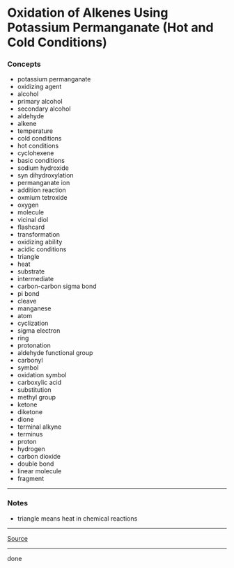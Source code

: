 # Oxidation of Alkenes Using Potassium Permanganate (Hot and Cold Conditions)

### Concepts

- potassium permanganate
- oxidizing agent
- alcohol
- primary alcohol
- secondary alcohol
- aldehyde
- alkene
- temperature
- cold conditions
- hot conditions
- cyclohexene
- basic conditions
- sodium hydroxide
- syn dihydroxylation
- permanganate ion
- addition reaction
- oxmium tetroxide
- oxygen
- molecule
- vicinal diol
- flashcard
- transformation
- oxidizing ability
- acidic conditions
- triangle
- heat
- substrate
- intermediate
- carbon-carbon sigma bond
- pi bond
- cleave
- manganese
- atom
- cyclization
- sigma electron
- ring
- protonation
- aldehyde functional group
- carbonyl
- symbol
- oxidation symbol
- carboxylic acid
- substitution
- methyl group
- ketone
- diketone
- dione
- terminal alkyne
- terminus
- proton
- hydrogen
- carbon dioxide
- double bond
- linear molecule
- fragment

---

### Notes

- triangle means heat in chemical reactions

---

[Source](https://youtu.be/c6QGSzsnbPA)

---

done